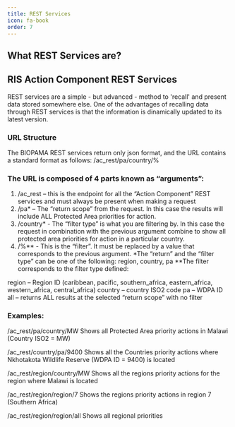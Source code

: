 ```yaml
---
title: REST Services
icon: fa-book
order: 7
---
```

## What REST Services are? 

## RIS Action Component REST Services
REST services are a simple - but advanced - method to 'recall' and present data stored somewhere else. One of the advantages of recalling data through REST services is that the information is dinamically updated to its latest version.  


### URL Structure
The BIOPAMA REST services return only json format, and the URL contains a standard format as follows:
/ac_rest/pa/country/%

### The URL is composed of 4 parts known as “arguments”:
1.	/ac_rest – this is the endpoint for all the “Action Component” REST services and must always be present when making a request
1.	/pa* – The “return scope” from the request. In this case the results will include ALL Protected Area priorities for action. 
1.	/country* - The “filter type” is what you are filtering by. In this case the request in combination with the previous argument combine to show all protected area priorities for action in a particular country.
1.	/%** - This is the “filter”. It must be replaced by a value that corresponds to the previous argument.
*The “return” and the “filter type” can be one of the following: region, country, pa
**The filter corresponds to the filter type defined:

region – Region ID (caribbean, pacific, southern_africa, eastern_africa, western_africa, central_africa)
country – country ISO2 code
pa – WDPA ID
all – returns ALL results at the selected “return scope” with no filter

### Examples:
/ac_rest/pa/country/MW
Shows all Protected Area priority actions in Malawi (Country ISO2 = MW)

/ac_rest/country/pa/9400
Shows all the Countries priority actions where Nkhotakota Wildlife Reserve (WDPA ID = 9400) is located

/ac_rest/region/country/MW
Shows all the regions priority actions for the region where Malawi is located 

/ac_rest/region/region/7
Shows the regions priority actions in region 7 (Southern Africa)

/ac_rest/region/region/all
Shows all regional priorities

